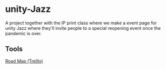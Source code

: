 # unity-Jazz
A project together with the IP print class where we make a event page for unity Jazz where they'll invite people to a special reopening event once the pandemic is over.



## Tools

<a href="https://trello.com/b/PyT0aQUE/jazz" target="_blank">Road Map (Trelllo)</a>

